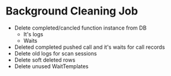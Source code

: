 ﻿# Background Cleaning Job
* Delete completed/cancled function instance from DB
	* It's logs
	* Waits
* Deleted completed pushed call and it's waits for call records
* Delete old logs for scan sessions
* Delete soft deleted rows
* Delete unused WaitTemplates